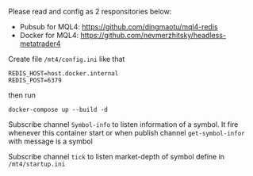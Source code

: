 Please read and config as 2 responsitories below:

- Pubsub for MQL4: https://github.com/dingmaotu/mql4-redis
- Docker for MQL4: https://github.com/nevmerzhitsky/headless-metatrader4

Create file `/mt4/config.ini` like that

```
REDIS_HOST=host.docker.internal
REDIS_POST=6379
```

then run

```
docker-compose up --build -d
```

Subscribe channel `Symbol-info` to listen information of a symbol. It fire whenever this container start or when publish channel `get-symbol-infor` with message is a symbol

Subscribe channel `tick` to listen market-depth of symbol define in `/mt4/startup.ini`
